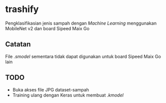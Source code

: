 # trashify
Pengklasifikasian jenis sampah dengan *Machine Learning* menggunakan MobileNet v2 dan board Sipeed Maix Go
## Catatan
File *.smodel* sementara tidak dapat digunakan untuk board Sipeed Maix Go lain
## TODO
- Buka akses file JPG dataset-sampah
- Training ulang dengan Keras untuk membuat *.kmodel*
